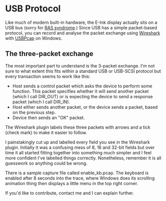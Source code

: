 # USB Protocol

Like much of modern built-in hardware, the E-Ink display actually sits
on a USB bus (sorry for
[RAS syndrome](https://en.wikipedia.org/wiki/RAS_syndrome).)
Since USB has a simple packet-based protocol, you can record and analyse
the packet exchange using [Wireshark](https://www.wireshark.org/) with
[USBPcap](https://desowin.org/usbpcap/) on Windows.


## The three-packet exchange

The most important part to understand is the 3-packet exchange.
I'm not sure to what extent this fits within a standard USB or USB-SCSI
protocol but every transaction seems to work like this:

 * Host sends a control packet which asks the device to perform some
   function. This packet specifies whether it will send another packet
   (which I call DIR\_OUT) or is expecting the device to send a response
   packet (which I call DIR\_IN).
 * Host either sends another packet, or the device sends a packet, based
   on the previous step.
 * Device then sends an "OK" packet.

The Wireshark plugin labels these three packets with arrows and a tick
(check mark) to make it easier to follow.

I painstakingly cut up and labelled every field you see in the Wireshark
plugin. Initially it was a confusing mess of 8, 16 and 32-bit fields but
over time it all started fitting together into something much simpler
and I feel more confident I've labelled things correctly.
Nonetheless, remember it is all guesswork so anything could be wrong.

There is a sample capture file called enable\_kb.pcap. The keyboard is
enabled after 8 seconds into the trace, where Windows does its scrolling
animation thing then displays a little menu in the top right corner.

If you'd like to contribute, contact me and I can explain further.
